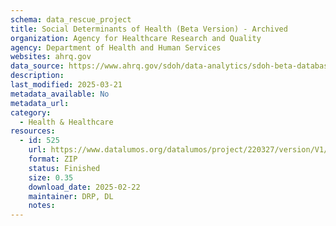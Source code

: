 ```yaml
---
schema: data_rescue_project 
title: Social Determinants of Health (Beta Version) - Archived
organization: Agency for Healthcare Research and Quality
agency: Department of Health and Human Services
websites: ahrq.gov
data_source: https://www.ahrq.gov/sdoh/data-analytics/sdoh-beta-database.html
description: 
last_modified: 2025-03-21
metadata_available: No
metadata_url: 
category:
  - Health & Healthcare 
resources:
  - id: 525
    url: https://www.datalumos.org/datalumos/project/220327/version/V1/view
    format: ZIP
    status: Finished
    size: 0.35
    download_date: 2025-02-22
    maintainer: DRP, DL
    notes: 
---
```

